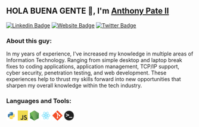 ## HOLA BUENA GENTE 👋, I'm [Anthony Pate II](https://github.com/Anthp8-JINC/)

[![Linkedin Badge](https://img.shields.io/badge/-LinkedIn-0e76a8?style=flat-square&logo=Linkedin&logoColor=white)](https://linkedin.com/in/anthpateii)
[![Website Badge](https://img.shields.io/badge/Website-3b5998?style=flat-square&logo=google-chrome&logoColor=white)](https://www.just4meinc.info)
[![Twitter Badge](https://img.shields.io/badge/-Twitter-00acee?style=flat-square&logo=Twitter&logoColor=white)](https://twitter.com/Anth_P8)

### About this guy:

In my years of experience, I've increased my knowledge in multiple areas of Information Technology. Ranging from simple desktop and laptop break fixes to coding applications, application management, TCP/IP support, cyber security, penetration testing, and web development. These experiences help to thrust my skills forward into new opportunities that sharpen my overall knowledge within the tech industry.

### Languages and Tools:

<code><img height="27" src="https://raw.githubusercontent.com/github/explore/80688e429a7d4ef2fca1e82350fe8e3517d3494d/topics/python/python.png" alt="python"></code>
<code><img height="27" src="https://raw.githubusercontent.com/github/explore/80688e429a7d4ef2fca1e82350fe8e3517d3494d/topics/javascript/javascript.png" alt="javascript"></code>
<code><img height="27" src="https://raw.githubusercontent.com/github/explore/80688e429a7d4ef2fca1e82350fe8e3517d3494d/topics/nodejs/nodejs.png" alt="nodejs"></code>
<code><img height="27" src="https://raw.githubusercontent.com/github/explore/80688e429a7d4ef2fca1e82350fe8e3517d3494d/topics/react/react.png" alt="react"></code>
<code><img height="27" src="https://raw.githubusercontent.com/devicons/devicon/master/icons/git/git-original.svg" alt="git"></code>
<code><img height="27" src="https://raw.githubusercontent.com/github/explore/80688e429a7d4ef2fca1e82350fe8e3517d3494d/topics/terminal/terminal.png" alt="terminal"></code>








<!---
Anthp8-JINC/Anthp8-JINC is a ✨ special ✨ repository because its `README.md` (this file) appears on your GitHub profile.
You can click the Preview link to take a look at your changes.
--->
